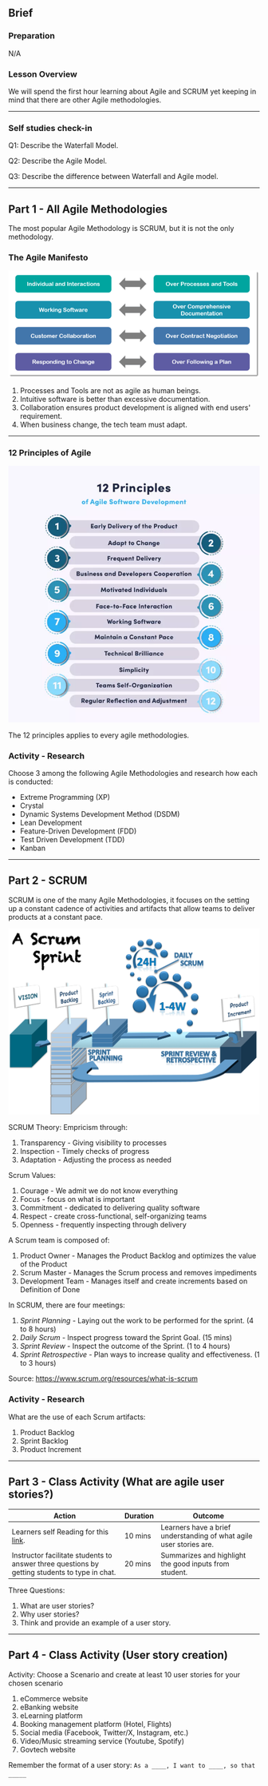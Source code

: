 ## Brief

### Preparation

N/A

### Lesson Overview

We will spend the first hour learning about Agile and SCRUM yet keeping in mind that there are other Agile methodologies.

---

### Self studies check-in

Q1: Describe the Waterfall Model.

Q2: Describe the Agile Model.

Q3: Describe the difference between Waterfall and Agile model.

---

## Part 1 - All Agile Methodologies

The most popular Agile Methodology is SCRUM, but it is not the only methodology.

### The Agile Manifesto

<img src="./assets/manifesto.png" />

1. Processes and Tools are not as agile as human beings.
1. Intuitive software is better than excessive documentation.
1. Collaboration ensures product development is aligned with end users' requirement.
1. When business change, the tech team must adapt.

---

### 12 Principles of Agile

<img src="./assets/12-principles.webp" />

The 12 principles applies to every agile methodologies.

### Activity - Research

Choose 3 among the following Agile Methodologies and research how each is conducted:
- Extreme Programming (XP)
- Crystal
- Dynamic Systems Development Method (DSDM)
- Lean Development
- Feature-Driven Development (FDD)
- Test Driven Development (TDD)
- Kanban

---

## Part 2 - SCRUM

SCRUM is one of the many Agile Methodologies, it focuses on the setting up a constant cadence of activities and artifacts that allow teams to deliver products at a constant pace.

<img src="./assets/scrum.webp" style="background-color:white;"/>

SCRUM Theory:
Empricism through:
1. Transparency - Giving visibility to processes 
1. Inspection - Timely checks of progress
1. Adaptation - Adjusting the process as needed

Scrum Values:
1. Courage - We admit we do not know everything 
1. Focus - focus on what is important
1. Commitment - dedicated to delivering quality software
1. Respect - create cross-functional, self-organizing teams
1. Openness - frequently inspecting through delivery

A Scrum team is composed of:
1. Product Owner - Manages the Product Backlog and optimizes the value of the Product
1. Scrum Master - Manages the Scrum process and removes impediments
1. Development Team - Manages itself and create increments based on Definition of Done

In SCRUM, there are four meetings:

1. *Sprint Planning* - Laying out the work to be performed for the sprint. (4 to 8 hours)
1. *Daily Scrum* - Inspect progress toward the Sprint Goal. (15 mins)
1. *Sprint Review* - Inspect the outcome of the Sprint. (1 to 4 hours)
1. *Sprint Retrospective* - Plan ways to increase quality and effectiveness. (1 to 3 hours)

Source: https://www.scrum.org/resources/what-is-scrum

### Activity - Research
What are the use of each Scrum artifacts:
1. Product Backlog
1. Sprint Backlog
1. Product Increment

---

## Part 3 - Class Activity (What are agile user stories?)

|Action|Duration|Outcome|
|----|--------|-------|
|Learners self Reading for this [link](https://www.atlassian.com/agile/project-management/user-stories).|10 mins|Learners have a brief understanding of what agile user stories are.
|Instructor facilitate students to answer three questions by getting students to type in chat.|20 mins|Summarizes and highlight the good inputs from student.|

Three Questions:
1. What are user stories?
1. Why user stories?
1. Think and provide an example of a user story.

---

## Part 4 - Class Activity (User story creation)

Activity: Choose a Scenario and create at least 10 user stories for your chosen scenario
1. eCommerce website
2. eBanking website
3. eLearning platform
4. Booking management platform (Hotel, Flights)
5. Social media (Facebook, Twitter/X, Instagram, etc.)
6. Video/Music streaming service (Youtube, Spotify)
7. Govtech website

Remember the format of a user story: `As a ____, I want to ____, so that _____`
